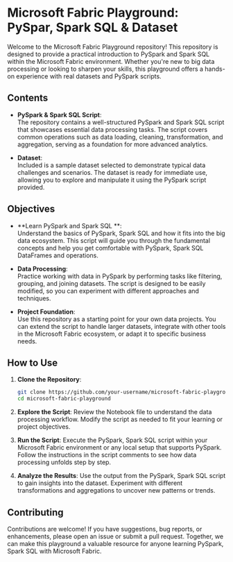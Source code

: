 # Microsoft Fabric Playground: PySpar, Spark SQL & Dataset

Welcome to the Microsoft Fabric Playground repository! This repository is designed to provide a practical introduction to PySpark and Spark SQL within the Microsoft Fabric environment. Whether you're new to big data processing or looking to sharpen your skills, this playground offers a hands-on experience with real datasets and PySpark scripts.

## Contents

- **PySpark & Spark SQL Script**:  
  The repository contains a well-structured PySpark and Spark SQL script that showcases essential data processing tasks. The script covers common operations such as data loading, cleaning, transformation, and aggregation, serving as a foundation for more advanced analytics.

- **Dataset**:  
  Included is a sample dataset selected to demonstrate typical data challenges and scenarios. The dataset is ready for immediate use, allowing you to explore and manipulate it using the PySpark script provided.

## Objectives

- **Learn PySpark and Spark SQL **:  
  Understand the basics of PySpark, Spark SQL and how it fits into the big data ecosystem. This script will guide you through the fundamental concepts and help you get comfortable with PySpark, Spark SQL DataFrames and operations.

- **Data Processing**:  
  Practice working with data in PySpark by performing tasks like filtering, grouping, and joining datasets. The script is designed to be easily modified, so you can experiment with different approaches and techniques.

- **Project Foundation**:  
  Use this repository as a starting point for your own data projects. You can extend the script to handle larger datasets, integrate with other tools in the Microsoft Fabric ecosystem, or adapt it to specific business needs.

## How to Use

1. **Clone the Repository**:
   ```bash
   git clone https://github.com/your-username/microsoft-fabric-playground.git
   cd microsoft-fabric-playground
   ```

2. **Explore the Script**:
   Review the Notebook file to understand the data processing workflow. Modify the script as needed to fit your learning or project objectives.

3. **Run the Script**:
   Execute the PySpark, Spark SQL script within your Microsoft Fabric environment or any local setup that supports PySpark. Follow the instructions in the script comments to see how data processing unfolds step by step.

4. **Analyze the Results**:
   Use the output from the PySpark, Spark SQL script to gain insights into the dataset. Experiment with different transformations and aggregations to uncover new patterns or trends.

## Contributing

Contributions are welcome! If you have suggestions, bug reports, or enhancements, please open an issue or submit a pull request. Together, we can make this playground a valuable resource for anyone learning PySpark, Spark SQL with Microsoft Fabric.
